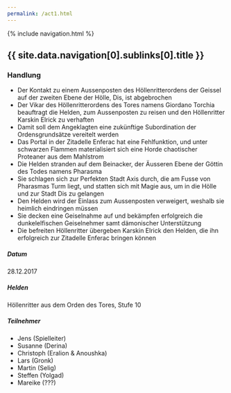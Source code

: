 ```yaml
---
permalink: /act1.html
---
```


{% include navigation.html %}

## {{ site.data.navigation[0].sublinks[0].title }}

### Handlung

* Der Kontakt zu einem Aussenposten des Höllenritterordens der Geissel auf der zweiten Ebene der Hölle, Dis, ist abgebrochen
* Der Vikar des Höllenritterordens des Tores namens Giordano Torchia beauftragt die Helden, zum Aussenposten zu reisen und den Höllenritter Karskin Elrick zu verhaften
* Damit soll dem Angeklagten eine zukünftige Subordination der Ordensgrundsätze vereitelt werden
* Das Portal in der Zitadelle Enferac hat eine Fehlfunktion, und unter schwarzen Flammen materialisiert sich eine Horde chaotischer Proteaner aus dem Mahlstrom
* Die Helden stranden auf dem Beinacker, der Äusseren Ebene der Göttin des Todes namens Pharasma
* Sie schlagen sich zur Perfekten Stadt Axis durch, die am Fusse von Pharasmas Turm liegt, und statten sich mit Magie aus, um in die Hölle und zur Stadt Dis zu gelangen
* Den Helden wird der Einlass zum Aussenposten verweigert, weshalb sie heimlich eindringen müssen
* Sie decken eine Geiselnahme auf und bekämpfen erfolgreich die dunkelelfischen Geiselnehmer samt dämonischer Unterstützung
* Die befreiten Höllenritter übergeben Karskin Elrick den Helden, die ihn erfolgreich zur Zitadelle Enferac bringen können

##### Datum

28.12.2017

##### Helden

Höllenritter aus dem Orden des Tores, Stufe 10

##### Teilnehmer

* Jens (Spielleiter)
* Susanne (Derina)
* Christoph (Eralion & Anoushka)
* Lars (Gronk)
* Martin (Selig)
* Steffen (Yolgad)
* Mareike (???)
